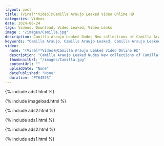 ```yaml
---
layout: post
title: (Viral**Video)@Camilla Araujo Leaked Video Online HD
categories: Videos
date: 2024-06-24
tags: Videos, Download, Video Leaked, Video Leaks
image : "/images/Camilla.jpg"
description: Camilla Araujo Leaked Nudes New collections of Camilla Araujo Leaked Nudes is now being a creator on Fanfix uploading adult contents. Social media star Camilla Araujo Leaked Nudes is been posting short videos and naughty pics on Tiktok platform for a while now.
keywords: "Camilla Araujo, Camilla Araujo Leaked, Camilla Araujo Leaked Video,Camilla Araujo Video Leaked"
video:
  name: "(Viral**Video)@Camilla Araujo Leaked Video Online HD"
  description: "Camilla Araujo Leaked Nudes New collections of Camilla Araujo Leaked Nudes is now being a creator on Fanfix uploading adult contents. Social media star Camilla Araujo Leaked Nudes is been posting short videos and naughty pics on Tiktok platform for a while now."
  thumbnailUrl: "/images/Camilla.jpg"
  contentUrl: ""
  uploadDate: "None"
  datePublished: "None"
  duration: "PT6457S"
---
```

{% include ads1.html %}

{% include imageload.html %}

{% include ads2.html %}

{% include ads1.html %}

{% include ads2.html %}

{% include ads1.html %}
